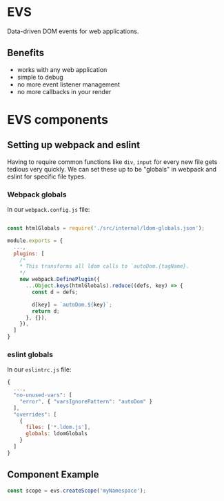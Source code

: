 # EVS

Data-driven DOM events for web applications.

## Benefits

* works with any web application
* simple to debug
* no more event listener management
* no more callbacks in your render

# EVS components

## Setting up webpack and eslint

Having to require common functions like `div`, `input` for every new file gets tedious very quickly. We can set these up to be "globals" in webpack and eslint for specific file types.

### Webpack globals

In our `webpack.config.js` file:

```js

const htmlGlobals = require('./src/internal/ldom-globals.json');

module.exports = {
  ...,
  plugins: [
    /*
    * This transforms all ldom calls to `autoDom.{tagName}.
    */
    new webpack.DefinePlugin({
      ...Object.keys(htmlGlobals).reduce((defs, key) => {
        const d = defs;

        d[key] = `autoDom.${key}`;
        return d;
      }, {}),
    }),
  ]
}
```

### eslint globals

In our `eslintrc.js` file:

```js
{
  ...,
  "no-unused-vars": [
    "error", { "varsIgnorePattern": "autoDom" }
  ],
  "overrides": [
    {
      files: ['*.ldom.js'],
      globals: ldomGlobals
    }
  ]
}
```

## Component Example

```js
const scope = evs.createScope('myNamespace');
```
